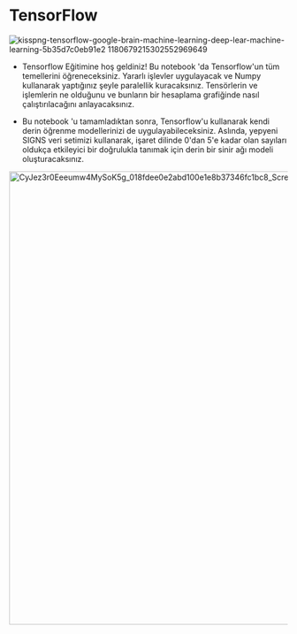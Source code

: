 # TensorFlow

![kisspng-tensorflow-google-brain-machine-learning-deep-lear-machine-learning-5b35d7c0eb91e2 1180679215302552969649](https://user-images.githubusercontent.com/54184905/90011167-c91e2080-dca9-11ea-8acd-6ea584178ba5.png)

* Tensorflow Eğitimine hoş geldiniz! Bu notebook 'da Tensorflow'un tüm temellerini öğreneceksiniz. Yararlı işlevler uygulayacak ve Numpy kullanarak yaptığınız şeyle paralellik kuracaksınız. Tensörlerin ve işlemlerin ne olduğunu ve bunların bir hesaplama grafiğinde nasıl çalıştırılacağını anlayacaksınız.

* Bu notebook 'u tamamladıktan sonra, Tensorflow'u kullanarak kendi derin öğrenme modellerinizi de uygulayabileceksiniz. Aslında, yepyeni SIGNS veri setimizi kullanarak, işaret dilinde 0'dan 5'e kadar olan sayıları oldukça etkileyici bir doğrulukla tanımak için derin bir sinir ağı modeli oluşturacaksınız.

<img width="819" alt="CyJez3r0Eeeumw4MySoK5g_018fdee0e2abd100e1e8b37346fc1bc8_Screen-Shot-2017-08-06-at-2 44 12-PM" src="https://user-images.githubusercontent.com/54184905/90011172-cb807a80-dca9-11ea-86a5-1968973d7f4a.png">
